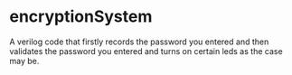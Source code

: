 # encryptionSystem
A verilog code that firstly records the password you entered and then validates the password you entered and turns on certain leds as the case may be.
